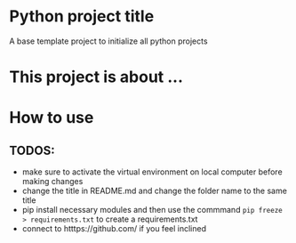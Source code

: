 # Python project title
A base template project to initialize all python projects

# This project is about ...

# How to use 

## TODOS: 
 - make sure to activate the virtual environment on local computer before making changes
 - change the title in README.md and change the folder name to the same title
 - pip install necessary modules and then use the commmand `pip freeze > requirements.txt` to create a requirements.txt
 - connect to htttps://github.com/ if you feel inclined
